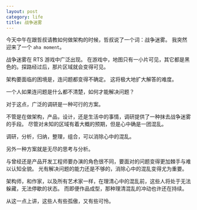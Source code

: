 ```yaml
---
layout: post
category: life
title: 战争迷雾
---
```


今天中午在跟哲叔请教如何做架构的时候，哲叔说了一个词：战争迷雾。
我突然迎来了一个 `aha moment`。

战争迷雾在 RTS 游戏中广泛出现。
在游戏中，地图只有一小片可见，其它都是黑色的。探路经过后，那片区域就会变得可见。

架构要面临的困境是，连问题都变得不确定。
这将极大地扩大解答的难度。

一个人如果连问题是什么都不清楚，如何才能解决问题？

对于这点，广泛的调研是一种可行的方案。

不管是在做架构，产品，设计，还是生活中的事情，调研提供了一种抹去战争迷雾的手段。
尽管对未知的区域有着大概的预期，但是心中确是一团混乱。

调研，分析，归纳，整理，组合，可以消除心中的混乱。

另外一种方案就是无尽的思考与分析。

与曾经还是产品开发工程师要办演的角色很不同，要面对的问题变得更加棘手与难以认知全貌。
光有解决问题的能力还是不够的，消除心中的混乱变得尤为重要。

架构师，和作家，以及所有艺术家一样，在理清心中的混乱前，这些人将处于无法躲藏，无法停歇的状态。
而即便作品成型，那种理清混乱的冲动也许还在持续。

从这一点上讲，这些人有些孤傲，又有些可怜。
